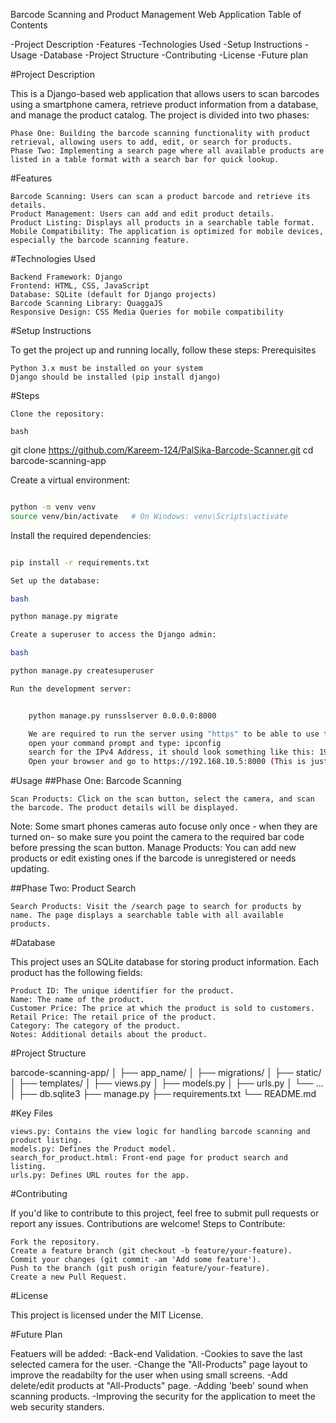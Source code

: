 Barcode Scanning and Product Management Web Application
Table of Contents

-Project Description
-Features
-Technologies Used
-Setup Instructions
-Usage
-Database
-Project Structure
-Contributing
-License
-Future plan

#Project Description

This is a Django-based web application that allows users to scan barcodes using a smartphone camera, retrieve product information from a database, and manage the product catalog. The project is divided into two phases:

    Phase One: Building the barcode scanning functionality with product retrieval, allowing users to add, edit, or search for products.
    Phase Two: Implementing a search page where all available products are listed in a table format with a search bar for quick lookup.

#Features

    Barcode Scanning: Users can scan a product barcode and retrieve its details.
    Product Management: Users can add and edit product details.
    Product Listing: Displays all products in a searchable table format.
    Mobile Compatibility: The application is optimized for mobile devices, especially the barcode scanning feature.

#Technologies Used

    Backend Framework: Django
    Frontend: HTML, CSS, JavaScript
    Database: SQLite (default for Django projects)
    Barcode Scanning Library: QuaggaJS
    Responsive Design: CSS Media Queries for mobile compatibility

#Setup Instructions

To get the project up and running locally, follow these steps:
Prerequisites

    Python 3.x must be installed on your system
    Django should be installed (pip install django)

#Steps

    Clone the repository:

    bash

git clone https://github.com/Kareem-124/PalSika-Barcode-Scanner.git
cd barcode-scanning-app

Create a virtual environment:

```bash

python -m venv venv
source venv/bin/activate   # On Windows: venv\Scripts\activate
```
Install the required dependencies:

```bash

pip install -r requirements.txt

Set up the database:

bash

python manage.py migrate

Create a superuser to access the Django admin:

bash

python manage.py createsuperuser

Run the development server:
```
```bash

    python manage.py runsslserver 0.0.0.0:8000

    We are required to run the server using "https" to be able to use the devices cameras.
    open your command prompt and type: ipconfig
    search for the IPv4 Address, it should look something like this: 192.168.10.5
    Open your browser and go to https://192.168.10.5:8000 (This is just an exmple you need to enter you IPv4 address) to view the application.
```
#Usage
##Phase One: Barcode Scanning

    Scan Products: Click on the scan button, select the camera, and scan the barcode. The product details will be displayed.
Note: Some smart phones cameras auto focuse only once - when they are turned on- so make sure you point the camera to the required bar code before pressing the scan button. 
    Manage Products: You can add new products or edit existing ones if the barcode is unregistered or needs updating.

##Phase Two: Product Search

    Search Products: Visit the /search page to search for products by name. The page displays a searchable table with all available products.

#Database

This project uses an SQLite database for storing product information. Each product has the following fields:

    Product ID: The unique identifier for the product.
    Name: The name of the product.
    Customer Price: The price at which the product is sold to customers.
    Retail Price: The retail price of the product.
    Category: The category of the product.
    Notes: Additional details about the product.

#Project Structure


barcode-scanning-app/
│
├── app_name/
│   ├── migrations/
│   ├── static/
│   ├── templates/
│   ├── views.py
│   ├── models.py
│   ├── urls.py
│   └── ...
│
├── db.sqlite3
├── manage.py
├── requirements.txt
└── README.md

#Key Files

    views.py: Contains the view logic for handling barcode scanning and product listing.
    models.py: Defines the Product model.
    search_for_product.html: Front-end page for product search and listing.
    urls.py: Defines URL routes for the app.

#Contributing

If you'd like to contribute to this project, feel free to submit pull requests or report any issues. Contributions are welcome!
Steps to Contribute:

    Fork the repository.
    Create a feature branch (git checkout -b feature/your-feature).
    Commit your changes (git commit -am 'Add some feature').
    Push to the branch (git push origin feature/your-feature).
    Create a new Pull Request.

#License

This project is licensed under the MIT License.

#Future Plan

Featuers will be added:
-Back-end Validation.
-Cookies to save the last selected camera for the user.
-Change the "All-Products" page layout to improve the readabilty for the user when using small screens.
-Add delete/edit products at "All-Products" page.
-Adding 'beeb' sound when scanning products.
-Improving the security for the application to meet the web security standers.

